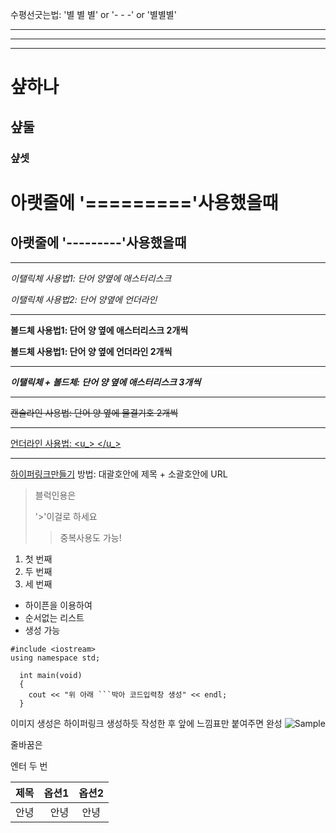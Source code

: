 수평선긋는법: '별 별 별' or '- - -' or '별별별'
* * *
- - -
***
# 샾하나
## 샾둘
### 샾셋

아랫줄에 '========='사용했을때
===============

아랫줄에 '---------'사용했을때
---------------
***

 *이탤릭체 사용법1: 단어 양옆에 애스터리스크*

 _이탤릭체 사용법2: 단어 양옆에 언더라인_
 ***
 **볼드체 사용법1: 단어 양 옆에 애스터리스크 2개씩**

 __볼드체 사용법1: 단어 양 옆에 언더라인 2개씩__
 ***
***이탤릭체 + 볼드체: 단어 양 옆에 애스터리스크 3개씩***
***
 ~~캔슬라인 사용법: 단어 양 옆에 물결기호 2개씩~~
 ***
<U>언더라인 사용법: <u_> </u_> </u>
***

 [하이퍼링크만들기](http://www.dogdrip.net/dvs/b/i/18/05/01/78/555/088/162/aebdca1ea57e79f5b02d9bafe405dd48.jpg)
방법: 대괄호안에 제목 + 소괄호안에 URL


>블럭인용은
>
>'>'이걸로 하세요
> >중복사용도 가능!

1. 첫 번째
1. 두 번째
1. 세 번째


- 하이픈을 이용하여
- 순서없는 리스트
- 생성 가능

```
#include <iostream>
using namespace std;

  int main(void)
  {
    cout << "위 아래 ```박아 코드입력창 생성" << endl;
  }
```

이미지 생성은 하이퍼링크 생성하듯 작성한 후 앞에 느낌표만 붙여주면 완성
![Sample](http://www.dogdrip.net/dvs/b/i/18/05/01/78/555/088/162/aebdca1ea57e79f5b02d9bafe405dd48.jpg)

줄바꿈은

엔터 두 번



|제목|옵션1|옵션2|
|:-----------|-----------:|:------------:|
|안녕|안녕|안녕|
